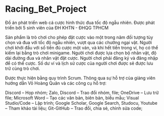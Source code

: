 # Racing_Bet_Project
Đồ án phát triển web cá cược hình thức đua tốc độ ngẫu nhiên. Được phát triển bởi 5 sinh viên của ĐH KHTN - ĐHQG TPHCM

Sản phẩm là trò chơi cho phép đặt cược vào một trong năm đối tượng tùy chọn và đua với tốc độ ngẫu nhiên, vượt qua các chướng ngại vật. Người chơi khởi đầu với số tiền đủ cược một ván, và khi hết tiền trong ví, họ có thể kiếm lại bằng trò chơi minigame. Người chơi được lựa chọn bộ nhân vật, độ dài đường đua và nhân vật đặt cược. Người chơi phải đăng ký và đăng nhập để có thể cược. Số dư ví và lịch sử cược của người chơi được sẽ được lưu trữ cùng trò chơi. 

Được thực hiện bằng quy trình Scrum. Thông qua sự hỗ trợ của giảng viên hướng dẫn Võ Hoàng Quân và các công cụ hỗ trợ:

Discord – Họp nhóm;
Zalo, Discord – Trao đổi nhóm, file;
OneDrive – Lưu trữ file;
Microsoft Word – Tạo các văn bản, biên bản, biểu mẫu;
Visual Studio/Code – Lập trình;
Google Scholar, Google Search, Studocu, Youtube – Tham khảo tài liệu;
Git-GitHub – Trao đổi, chia sẻ, chỉnh sửa code;
